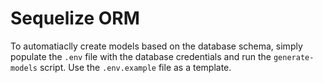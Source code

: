# Sequelize ORM
To automatiaclly create models based on the database schema, simply populate the `.env` file with the database credentials and run the `generate-models` script. 
Use the `.env.example` file as a template.